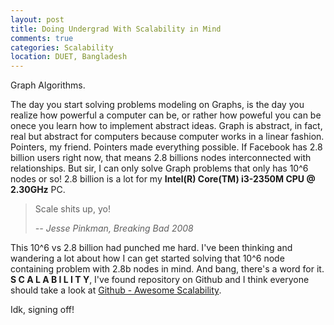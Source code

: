 ```yaml
---
layout: post
title: Doing Undergrad With Scalability in Mind
comments: true
categories: Scalability
location: DUET, Bangladesh
---
```


Graph Algorithms.

The day you start solving problems modeling on Graphs, is the day you realize how powerful a computer can be, or rather how poweful you can be onece you learn how to implement abstract ideas. Graph is abstract, in fact, real but abstract for computers because computer works in a linear fashion. Pointers, my friend. Pointers made everything possible. If Facebook has 2.8 billion users right now, that means 2.8 billions nodes interconnected with relationships. But sir, I can only solve Graph problems that only has 10^6 nodes or so! 2.8 billion is a lot for my **Intel(R) Core(TM) i3-2350M CPU @ 2.30GHz** PC.

> Scale shits up, yo!
>
> <cite> -- Jesse Pinkman, Breaking Bad 2008</cite> 

This 10^6 vs 2.8 billion had punched me hard. I've been thinking and wandering a lot about how I can get started solving that 10^6 node containing problem with 2.8b nodes in mind. And bang, there's a word for it. **S C A L A B I L I T Y**, I've found repository on Github and I think everyone should take a look at <a href="https://github.com/binhnguyennus/awesome-scalability">Github - Awesome Scalability</a>.

Idk, signing off!